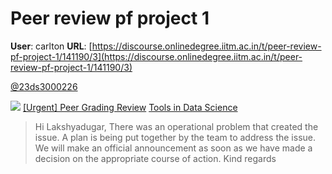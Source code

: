 # Peer review pf project 1

**User**: carlton
**URL**: [https://discourse.onlinedegree.iitm.ac.in/t/peer-review-pf-project-1/141190/3](https://discourse.onlinedegree.iitm.ac.in/t/peer-review-pf-project-1/141190/3)

[@23ds3000226](/u/23ds3000226)

![](https://dub1.discourse-cdn.com/flex013/user_avatar/discourse.onlinedegree.iitm.ac.in/carlton/48/56317_2.png)
[[Urgent] Peer Grading Review](https://discourse.onlinedegree.iitm.ac.in/t/urgent-peer-grading-review/141597/2) [Tools in Data Science](/c/courses/tds-kb/34)

> Hi Lakshyadugar,
> There was an operational problem that created the issue. A plan is being put together by the team to address the issue. We will make an official announcement as soon as we have made a decision on the appropriate course of action.
> Kind regards
